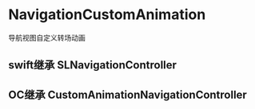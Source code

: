 # NavigationCustomAnimation
导航视图自定义转场动画

## swift继承 SLNavigationController
## OC继承 CustomAnimationNavigationController
